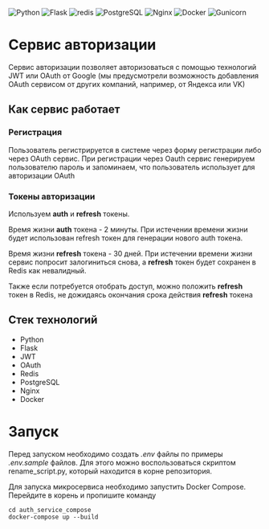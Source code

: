 ![Python](https://img.shields.io/badge/Python-14354C?style=badge&logo=python&logoColor=white)
![Flask](https://img.shields.io/badge/Flask-FFFFFF?style=badge&logo=flask&logoColor=black)
![redis](https://img.shields.io/badge/redis-%23DD0031.svg?&style=badge&logo=redis&logoColor=white)
![PostgreSQL](https://img.shields.io/badge/PostgreSQL-316192?style=badge&logo=postgresql&logoColor=white)
![Nginx](https://img.shields.io/badge/Nginx-000000?style=badge&logo=nginx&logoColor=white)
![Docker](https://img.shields.io/badge/docker-%230db7ed.svg?style=badge&logo=docker&logoColor=white)
![Gunicorn](https://img.shields.io/badge/Gunicorn-000000?.svg?style=Gunicorn&logo=Gunicorn&logoColor=green)

# Сервис авторизации

Сервис авторизации позволяет авторизоваться с помощью технологий JWT или OAuth от Google (мы предусмотрели возможность
добавления OAuth сервисом от других компаний, например, от Яндекса или VK)

## Как сервис работает

### Регистрация

Пользователь регистрируется в системе через форму регистрации либо через OAuth сервис. При регистрации через Oauth
сервис генерируем пользователю пароль и запоминаем, что пользователь использует для авторизации OAuth

### Токены авторизации

Используем **auth** и **refresh** токены.

Время жизни **auth** токена - 2 минуты. При истечении времени жизни будет использован refresh токен для генерации нового
auth токена.

Время жизни **refresh** токена - 30 дней. При истечении времени жизни сервис попросит залогиниться снова, а **refresh**
токен будет сохранен в Redis как невалидный.

Также если потребуется отобрать доступ, можно положить **refresh** токен в Redis, не дожидаясь окончания срока
действия **refresh** токена

## Стек технологий

- Python
- Flask
- JWT
- OAuth
- Redis
- PostgreSQL
- Nginx
- Docker

# Запуск

Перед запуском необходимо создать _.env_ файлы по примеры _.env.sample_ файлов. Для этого можно воспользоваться скриптом
rename_script.py, который находится в корне репозитория.

Для запуска микросервиса необходимо запустить Docker Compose.
Перейдите в корень и пропишите команду

```
cd auth_service_compose
docker-compose up --build
```